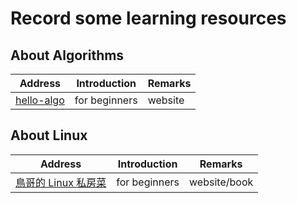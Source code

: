 # Record some learning resources

## About  Algorithms

| Address                                         | Introduction  | Remarks |
| ----------------------------------------------- | ------------- | ------- |
| [hello-algo](https://www.hello-algo.com/ "hello算法") | for beginners | website |

## About Linux

| Address                                                       | Introduction  | Remarks      |
| ------------------------------------------------------------- | ------------- | ------------ |
| [鳥哥的 Linux 私房菜](https://linux.vbird.org/ "鸟哥的Linux私房菜") | for beginners | website/book |